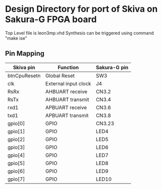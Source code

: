 # Design Directory for port of Skiva on Sakura-G FPGA board

Top Level file is leon3mp.vhd
Synthesis can be triggered using command "make ise" 

## Pin Mapping

| Skiva pin     | Function                               | Sakura-G pin     |
|---------------|----------------------------------------|------------------|
| btnCpuResetn  | Global Reset                           | SW3              |
| clk           | External input clock                   | J4               |
| RsRx          | AHBUART receive                        | CN3.2            |
| RsTx          | AHBUART transmit                       | CN3.4            |
| rxd1          | APBUART receive                        | CN3.6            |
| txd1          | APBUART transmit                       | CN3.8            |
| gpio[0]       | GPIO                                   | CN3.23           |
| gpio[1]       | GPIO                                   | LED4             |
| gpio[2]       | GPIO                                   | LED5             |
| gpio[3]       | GPIO                                   | LED6             |
| gpio[4]       | GPIO                                   | LED7             |
| gpio[5]       | GPIO                                   | LED8             |
| gpio[6]       | GPIO                                   | LED9             |
| gpio[7]       | GPIO                                   | LED10            |
